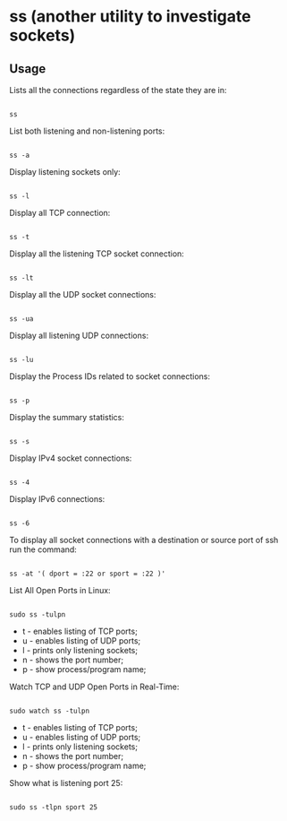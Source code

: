 # ss (another utility to investigate sockets)

## Usage

Lists all the connections regardless of the state they are in:

```shell

ss

```

List both listening and non-listening ports:

```shell

ss -a

```


Display listening sockets only:

```shell

ss -l

```


Display all TCP connection:

```shell

ss -t

```

Display all the listening TCP socket connection:

```shell

ss -lt

```


Display all the UDP socket connections:

```shell

ss -ua

```

Display all listening UDP connections:

```shell

ss -lu

```

Display the Process IDs related to socket connections:

```shell

ss -p

```

Display the summary statistics:

```shell

ss -s

```

Display IPv4 socket connections:

```shell

ss -4

```

Display IPv6 connections:

```shell

ss -6

```

To display all socket connections with a destination or source port of ssh run the command:

```shell

ss -at '( dport = :22 or sport = :22 )'

```

List All Open Ports in Linux:

```shell

sudo ss -tulpn

```

- t - enables listing of TCP ports;
- u - enables listing of UDP ports;
- l - prints only listening sockets;
- n - shows the port number;
- p - show process/program name;

Watch TCP and UDP Open Ports in Real-Time:

```shell

sudo watch ss -tulpn

```

- t - enables listing of TCP ports;
- u - enables listing of UDP ports;
- l - prints only listening sockets;
- n - shows the port number;
- p - show process/program name;

Show what is listening port 25:

```shell

sudo ss -tlpn sport 25

```